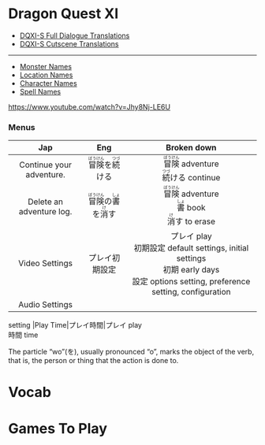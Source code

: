 # Dragon Quest XI
- [DQXI-S Full Dialogue Translations](https://docs.google.com/spreadsheets/d/1QEsDkfFBLGZtDkybJefVQZ35wSFewPCNfTBJRpyMR5Y/edit#gid=2128872957)
- [DQXI-S Cutscene Translations](https://docs.google.com/spreadsheets/d/1QEsDkfFBLGZtDkybJefVQZ35wSFewPCNfTBJRpyMR5Y/edit#gid=2128872957)

---

- [Monster Names](https://www.nexusmods.com/dragonquestxi/articles/7)
- [Location Names](https://www.nexusmods.com/dragonquestxi/articles/8)
- [Character Names](https://www.nexusmods.com/dragonquestxi/articles/12)
- [Spell Names](https://www.nexusmods.com/dragonquestxi/articles/6)

https://www.youtube.com/watch?v=Jhy8Nj-LE6U

### Menus

|Jap|Eng|Broken down
|:-:|:-:|:-:
|Continue your adventure.|<ruby>冒<rt>ぼう</rt>険<rt>けん</rt></ruby>を<ruby>続<rt>つづ</rt></ruby>ける|<ruby>冒<rt>ぼう</rt>険<rt>けん</rt></ruby> adventure<br><ruby>続<rt>つづ</rt></ruby>ける continue
|Delete an adventure log.|<ruby>冒<rt>ぼう</rt>険<rt>けん</rt></ruby>の<ruby>書<rt>しょ</rt></ruby>を<ruby>消<rt>け</rt></ruby>す|<ruby>冒<rt>ぼう</rt>険<rt>けん</rt></ruby> adventure<br><ruby>書<rt>しょ</rt></ruby> book<br><ruby>消<rt>け</rt></ruby>す to erase
|Video Settings|プレイ初期設定|プレイ play<br>初期設定 default settings, initial settings<br>初期 early days<br>設定 options setting, preference setting, configuration 
|Audio Settings|
setting
|Play Time|プレイ時間|プレイ play<br>時間 time<br>




The particle “wo”(を), usually pronounced “o”, marks the object of the verb, that is, the person or thing that the action is done to.


# Vocab

# Games To Play

